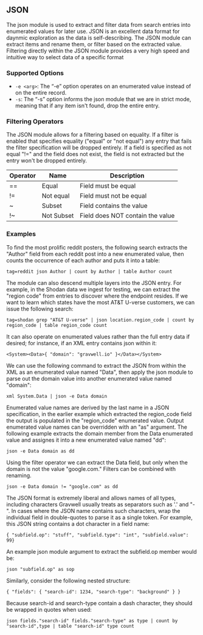 ## JSON

The json module is used to extract and filter data from search entries into enumerated values for later use.  JSON is an excellent data format for daynmic exploration as the data is self-describing.  The JSON module can extract items and rename them, or filter based on the extracted value.  Filtering directly within the JSON module provides a very high speed and intuitive way to select data of a specific format 

### Supported Options

* `-e <arg>`: The “-e” option operates on an enumerated value instead of on the entire record.
* `-s`: The “-s” option informs the json module that we are in strict mode, meaning that if any item isn't found, drop the entire entry.

### Filtering Operators

The JSON module allows for a filtering based on equality.  If a filter is enabled that specifies equality ("equal" or "not equal") any entry that fails the filter specification will be dropped entirely.  If a field is specified as not equal "!=" and the field does not exist, the field is not extracted but the entry won't be dropped entirely.

| Operator | Name | Description |
|----------|------|-------------|
| == | Equal | Field must be equal
| != | Not equal | Field must not be equal
| ~ | Subset | Field contains the value
| !~ | Not Subset | Field does NOT contain the value

### Examples
To find the most prolific reddit posters, the following search extracts the "Author" field from each reddit post into a new enumerated value, then counts the occurrence of each author and puts it into a table:

```
tag=reddit json Author | count by Author | table Author count
```

The module can also descend multiple layers into the JSON entry. For example, in the Shodan data we ingest for testing, we can extract the "region code" from entries to discover where the endpoint resides. If we want to learn which states have the most AT&T U-verse customers, we can issue the following search:

```
tag=shodan grep "AT&T U-verse" | json location.region_code | count by region_code | table region_code count
```

It can also operate on enumerated values rather than the full entry data if desired; for instance, if an XML entry contains json within it:

```
<System><Data>{ "domain": "gravwell.io" }</Data></System>
```

We can use the following command to extract the JSON from within the XML as an enumerated value named "Data", then apply the json module to parse out the domain value into another enumerated value named "domain":

```
xml System.Data | json -e Data domain
```
Enumerated value names are derived by the last name in a JSON specification, in the earlier example which extracted the region_code field the output is populated in the "region_code" enumerated value.  Output enumerated value names can be overridden with an "as" argument.  The following example extracts the domain member from the Data enumerated value and assignes it into a new enumerated value named "dd":

```
json -e Data domain as dd
```
Using the filter operator we can extract the Data field, but only when the domain is not the value "google.com." Filters can be combined with renaming.

```
json -e Data domain != "google.com" as dd
```

The JSON format is extremely liberal and allows names of all types, including characters Gravwell usually treats as separators such as '.' and "-". In cases where the JSON name contains such characters, wrap the individual field in double-quotes to parse it as a single token. For example, this JSON string contains a dot character in a field name:

```
{ "subfield.op": "stuff", "subfield.type": "int", "subfield.value": 99}
```

An example json module argument to extract the subfield.op member would be:

```
json "subfield.op" as sop
```

Similarly, consider the following nested structure:

```
{ "fields": { "search-id": 1234, "search-type": "background" } }
```

Because search-id and search-type contain a dash character, they should be wrapped in quotes when used:

```
json fields."search-id" fields."search-type" as type | count by "search-id",type | table "search-id" type count
```
